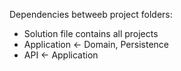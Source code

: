 Dependencies betweeb project folders:
- Solution file contains all projects
- Application <- Domain, Persistence
- API <- Application
